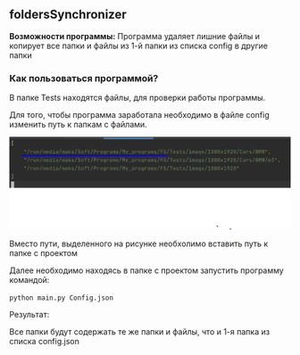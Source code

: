 ## foldersSynchronizer

**Возможности программы:**
Программа удаляет лишние файлы и копирует все папки и файлы из 1-й папки из списка config в другие папки

### Как пользоваться программой?

В папке Tests находятся файлы, для проверки работы программы.

Для того, чтобы программа заработала необходимо в файле config изменить путь к папкам с файлами.

![1.png](https://github.com/pryaniki/foldersSynchronizer/raw/master/forReadme/1.png)

Вместо пути, выделенного на рисунке необхолимо вставить путь к папке с проектом

Далее необходимо находясь в папке с проектом запустить программу командой:

`python main.py Config.json`

Результат:

Все папки будут содержать те же папки и файлы, что и 1-я папка из списка config.json

